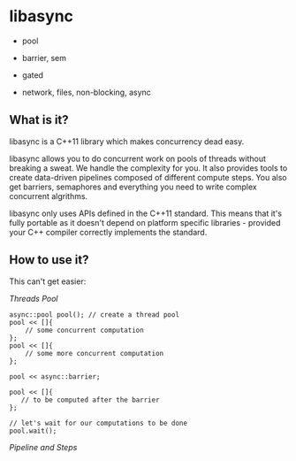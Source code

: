 libasync
========

- pool
- barrier, sem
- gated

- network, files, non-blocking, async

What is it?
-----------
libasync is a C++11 library which makes concurrency dead easy.

libasync allows you to do concurrent work on pools of threads without breaking a sweat. We handle the complexity for you.
It also provides tools to create data-driven pipelines composed of different compute steps. You also get barriers, semaphores and everything you need to write complex concurrent algrithms.

libasync only uses APIs defined in the C++11 standard. This means that it's fully portable as it doesn't depend on platform specific libraries - provided your C++ compiler correctly implements the standard.

How to use it?
--------------
This can't get easier:

*Threads Pool*

    async::pool pool(); // create a thread pool
    pool << []{
	    // some concurrent computation
    };
    pool << []{
	    // some more concurrent computation
    };

    pool << async::barrier;

    pool << []{
       // to be computed after the barrier
    };

    // let's wait for our computations to be done
    pool.wait();

*Pipeline and Steps*